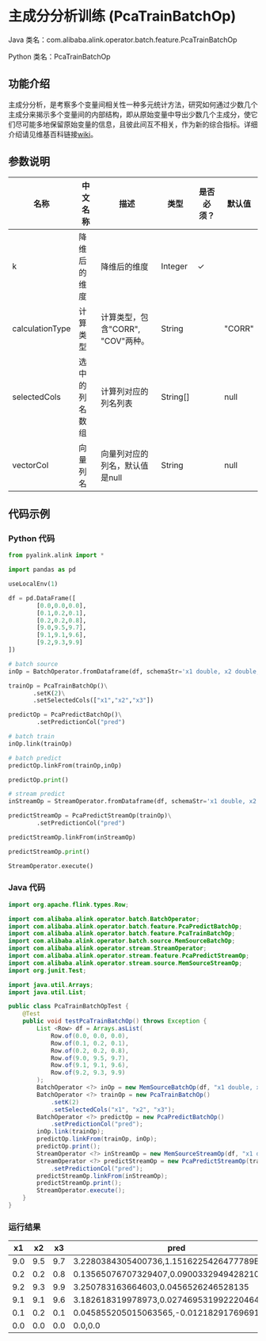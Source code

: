 # 主成分分析训练 (PcaTrainBatchOp)
Java 类名：com.alibaba.alink.operator.batch.feature.PcaTrainBatchOp

Python 类名：PcaTrainBatchOp


## 功能介绍

主成分分析，是考察多个变量间相关性一种多元统计方法，研究如何通过少数几个主成分来揭示多个变量间的内部结构，即从原始变量中导出少数几个主成分，使它们尽可能多地保留原始变量的信息，且彼此间互不相关，作为新的综合指标。详细介绍请见维基百科链接[wiki](https://en.wikipedia.org/wiki/Principal_component_analysis)。

## 参数说明

| 名称 | 中文名称 | 描述 | 类型 | 是否必须？ | 默认值 |
| --- | --- | --- | --- | --- | --- |
| k | 降维后的维度 | 降维后的维度 | Integer | ✓ |  |
| calculationType | 计算类型 | 计算类型，包含"CORR", "COV"两种。 | String |  | "CORR" |
| selectedCols | 选中的列名数组 | 计算列对应的列名列表 | String[] |  | null |
| vectorCol | 向量列名 | 向量列对应的列名，默认值是null | String |  | null |



## 代码示例
### Python 代码
```python
from pyalink.alink import *

import pandas as pd

useLocalEnv(1)

df = pd.DataFrame([
        [0.0,0.0,0.0],
        [0.1,0.2,0.1],
        [0.2,0.2,0.8],
        [9.0,9.5,9.7],
        [9.1,9.1,9.6],
        [9.2,9.3,9.9]
])

# batch source 
inOp = BatchOperator.fromDataframe(df, schemaStr='x1 double, x2 double, x3 double')

trainOp = PcaTrainBatchOp()\
       .setK(2)\
       .setSelectedCols(["x1","x2","x3"])

predictOp = PcaPredictBatchOp()\
        .setPredictionCol("pred")

# batch train
inOp.link(trainOp)

# batch predict
predictOp.linkFrom(trainOp,inOp)

predictOp.print()

# stream predict
inStreamOp = StreamOperator.fromDataframe(df, schemaStr='x1 double, x2 double, x3 double')

predictStreamOp = PcaPredictStreamOp(trainOp)\
        .setPredictionCol("pred")

predictStreamOp.linkFrom(inStreamOp)

predictStreamOp.print()

StreamOperator.execute()
```
### Java 代码
```java
import org.apache.flink.types.Row;

import com.alibaba.alink.operator.batch.BatchOperator;
import com.alibaba.alink.operator.batch.feature.PcaPredictBatchOp;
import com.alibaba.alink.operator.batch.feature.PcaTrainBatchOp;
import com.alibaba.alink.operator.batch.source.MemSourceBatchOp;
import com.alibaba.alink.operator.stream.StreamOperator;
import com.alibaba.alink.operator.stream.feature.PcaPredictStreamOp;
import com.alibaba.alink.operator.stream.source.MemSourceStreamOp;
import org.junit.Test;

import java.util.Arrays;
import java.util.List;

public class PcaTrainBatchOpTest {
	@Test
	public void testPcaTrainBatchOp() throws Exception {
		List <Row> df = Arrays.asList(
			Row.of(0.0, 0.0, 0.0),
			Row.of(0.1, 0.2, 0.1),
			Row.of(0.2, 0.2, 0.8),
			Row.of(9.0, 9.5, 9.7),
			Row.of(9.1, 9.1, 9.6),
			Row.of(9.2, 9.3, 9.9)
		);
		BatchOperator <?> inOp = new MemSourceBatchOp(df, "x1 double, x2 double, x3 double");
		BatchOperator <?> trainOp = new PcaTrainBatchOp()
			.setK(2)
			.setSelectedCols("x1", "x2", "x3");
		BatchOperator <?> predictOp = new PcaPredictBatchOp()
			.setPredictionCol("pred");
		inOp.link(trainOp);
		predictOp.linkFrom(trainOp, inOp);
		predictOp.print();
		StreamOperator <?> inStreamOp = new MemSourceStreamOp(df, "x1 double, x2 double, x3 double");
		StreamOperator <?> predictStreamOp = new PcaPredictStreamOp(trainOp)
			.setPredictionCol("pred");
		predictStreamOp.linkFrom(inStreamOp);
		predictStreamOp.print();
		StreamOperator.execute();
	}
}
```
### 运行结果

x1|x2|x3|pred
---|---|---|----
9.0|9.5|9.7|3.2280384305400736,1.1516225426477789E-4
0.2|0.2|0.8|0.13565076707329407,0.09003329494282108
9.2|9.3|9.9|3.250783163664603,0.0456526246528135
9.1|9.1|9.6|3.182618319978973,0.027469531992220464
0.1|0.2|0.1|0.045855205015063565,-0.012182917696915518
0.0|0.0|0.0|0.0,0.0


